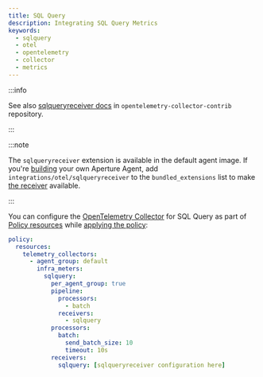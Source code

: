 ```yaml
---
title: SQL Query
description: Integrating SQL Query Metrics
keywords:
  - sqlquery
  - otel
  - opentelemetry
  - collector
  - metrics
---
```


:::info

See also [sqlqueryreceiver docs][receiver] in `opentelemetry-collector-contrib`
repository.

:::

:::note

The `sqlqueryreceiver` extension is available in the default agent image. If
you're [building][build] your own Aperture Agent, add
`integrations/otel/sqlqueryreceiver` to the `bundled_extensions` list to make
[the receiver][receiver] available.

:::

You can configure the [OpenTelemetry Collector][opentelemetry-collector] for SQL
Query as part of [Policy resources][policy-resources] while [applying the
policy][applying-policy]:

```yaml
policy:
  resources:
    telemetry_collectors:
      - agent_group: default
        infra_meters:
          sqlquery:
            per_agent_group: true
            pipeline:
              processors:
                - batch
              receivers:
                - sqlquery
            processors:
              batch:
                send_batch_size: 10
                timeout: 10s
            receivers:
              sqlquery: [sqlqueryreceiver configuration here]
```

[build]: /reference/aperturectl/build/agent/agent.md
[receiver]:
  https://github.com/open-telemetry/opentelemetry-collector-contrib/tree/main/receiver/sqlqueryreceiver
[opentelemetry-collector]: /reference/policies/spec.md#telemetry-collector
[applying-policy]: /applying-policies/applying-policies.md
[policy-resources]: /reference/policies/spec.md#resources
